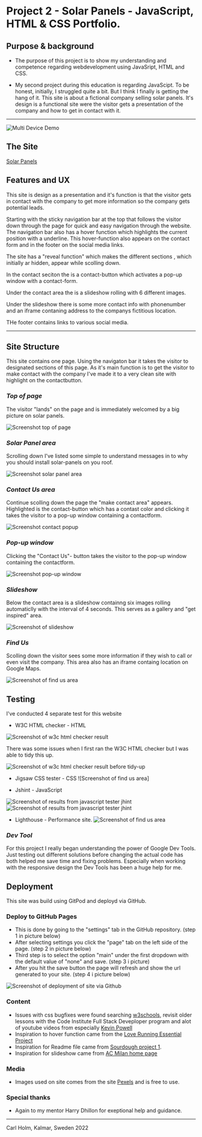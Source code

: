 # Project 2 - Solar Panels - JavaScript, HTML & CSS Portfolio.

## Purpose & background

* The purpose of this project is to show my understanding and competence regarding webdevelopment using JavaSript, HTML and CSS. 

* My second project during this education is regarding JavaScipt. To be honest, initially, I struggled quite a bit. But I think I finally is getting the hang of it.
This site is about a fictional company selling solar panels. It's design is a functional site were the visitor gets a presentation of the company and how to get in contact with it.

***

![Multi Device Demo](/assets/images/img-readme/solar-p-mockup.png)

## The Site
[Solar Panels](https://callee84.github.io/SolarPanel-P2/#solar)

## Features and UX
This site is design as a presentation and it's function is that the visitor gets in contact with the company to get more information so the company gets potential leads.

Starting with the sticky navigation bar at the top that follows the visitor down through the page for quick and easy navigation through the website. The navigation bar also has a hover function which highlights the current position with a underline. This hover-function also appears on the contact form and in the footer on the social media links.

The site has a "reveal function" which makes the different sections , which initially ar hidden, appear while scolling down. 

In the contact seciton the is a contact-button which activates a pop-up window with a contact-form.

Under the contact area the is a slideshow rolling with 6 different images.

Under the slideshow there is some more contact info with phonenumber and an iframe contaning address to the companys fictitious location.

THe footer contains links to various social media.

***

## Site Structure

This site contains one page. Using the navigaton bar it takes the visitor to designated sections of this page. As it's main function is to get the visitor to make contact with the company I've made it to a very clean site with highlight on the contactbutton.

### *Top of page*
The visitor "lands" on the page and is immediately welcomed by a big picture on solar panels. 

![Screenshot top of page](/assets/images/img-readme/screen-home.png)

### *Solar Panel area*
Scrolling down I've listed some simple to understand messages in to why you should install solar-panels on you roof.

![Screenshot solar panel area](/assets/images/img-readme/screen-solar-p.png)

### *Contact Us area*
Continue scolling down the page the "make contact area" appears. Highlighted is the contact-button which has a contast color and clicking it takes the visitor to a pop-up window containing a contactform.

![Screenshot contact popup](/assets/images/img-readme/screen-contact.png)

### *Pop-up window*
Clicking the "Contact Us"- button takes the visitor to the pop-up window containing the contactform.

![Screenshot pop-up window](/assets/images/img-readme/sreen-popup.png)

### *Slideshow*
Below the contact area is a slideshow containng six images rolling automaticlly with the interval of 4 seconds. This serves as a gallery and "get inspired" area.

![Screenshot of slideshow](/assets/images/img-readme/screen-slide.png)

### *Find Us*
Scolling down the visitor sees some more information if they wish to call or even visit the company. This area also has an iframe containg location on Google Maps.

![Screenshot of find us area](/assets/images/img-readme/sceen-bottom.png)

## Testing

I've conducted 4 separate test for this website

* W3C HTML checker - HTML

![Screenshot of w3c html checker result](/assets/images/img-readme/screen-html-check.png)

There was some issues when I first ran the W3C HTML checker but I was able to tidy this up.

![Screenshot of w3c html checker result before tidy-up](/assets/images/img-readme/screen-htlm-errors.png)

* Jigsaw CSS tester - CSS
![Screenshot of find us area]

* Jshint - JavaScript 

![Screenshot of results from javascript tester jhint](/assets/images/img-readme/screen-js-fade.png)
![Screenshot of results from javascript tester jhint](/assets/images/img-readme/screen-js-slide.png)

* Lighthouse - Performance site.
![Screenshot of find us area](/assets/images/img-readme/screen-lighthouse-test.png)

### *Dev Tool*
For this project I really began understanding the power of Google Dev Tools. Just testing out different solutions before changing the actual code has both helped me save time and fixing problems. Especially when working with the responsive design the Dev Tools has been a huge help for me.

## Deployment
This site was build using GitPod and deployd via GitHub. 

### Deploy to GitHub Pages
* This is done by going to the "settings" tab in the GitHub repository. (step 1 in picture below)
* After selecting settings you click the "page" tab on the left side of the page. (step 2 in picture below)
* Third step is to select the option "main" under the first dropdown with the default value of "none" and save. (step 3 i picture)
* After you hit the save button the page will refresh and show the url generated to your site. (step 4 i picture below)

![Screenshot of deployment of site via Github](/assets/images/img-readme/screen-github.png)

### Content
* Issues with css bugfixes were found searching [w3schools](https://www.w3schools.com/), revisit older lessons with the Code Institute Full Stack Deveploper program and alot of youtube videos from especially [Kevin Powell](https://www.youtube.com/kepowob)
* Inspiration to hover function came from the [Love Running Essential Project](https://callee84.github.io/love-running/)
* Inspiration for Readme file came from [Sourdough project 1](https://github.com/Callee84/sourdough). 
* Inspiration for slideshow came from [AC Milan home page](https://www.acmilan.com/en)

### Media
* Images used on site comes from the site [Pexels](https://www.pexels.com/) and is free to use.

### Special thanks
* Again to my mentor Harry Dhillon for exeptional help and guidance.

***

Carl Holm,
Kalmar, Sweden 
2022
